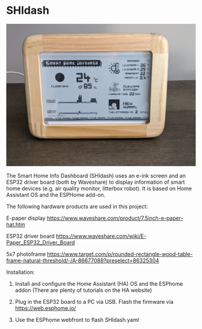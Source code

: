 # SHIdash

![alt text](https://github.com/leaves007a/SHIdash/blob/main/PXL_20230907_021441539.jpg?raw=true)

The Smart Home Info Dashboard (SHIdash) uses an e-ink screen and an ESP32 driver board (both by Waveshare) to display information of smart home devices (e.g. air quality monitor, litterbox robot). It is based on Home Assistant OS and the ESPHome add-on.

The following hardware products are used in this project:

E-paper display  https://www.waveshare.com/product/7.5inch-e-paper-hat.htm

ESP32 driver board  https://www.waveshare.com/wiki/E-Paper_ESP32_Driver_Board

5x7 photoframe  https://www.target.com/p/rounded-rectangle-wood-table-frame-natural-threshold/-/A-86677088?preselect=86325304

Installation:
1. Install and configure the Home Assistant (HA) OS and the ESPhome addon (There are plenty of tutorials on the HA website)
   
2. Plug in the ESP32 board to a PC via USB. Flash the firmware via https://web.esphome.io/
  
3. Use the ESPhome webfront to flash SHIdash.yaml
